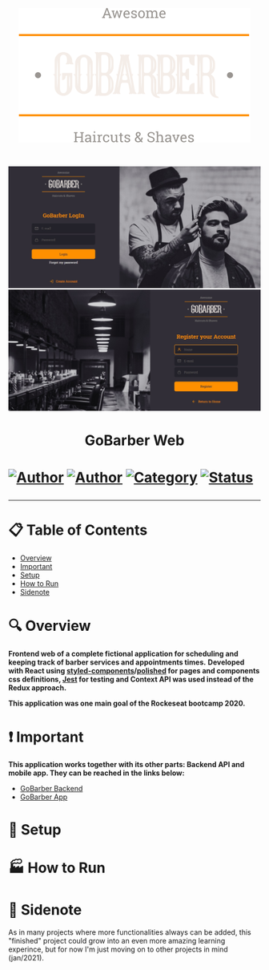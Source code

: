 <p align="center">
   <img src="https://github.com/tfbio/gobarber-frontend/blob/master/src/assets/logo.svg"/>
</p>
<br />
<p>
  <img src="https://github.com/tfbio/gobarber-frontend/blob/master/github/gb_main.jpg"/>
  <img src="https://github.com/tfbio/gobarber-frontend/blob/master/github/gb_register.jpg"/> 
</p>
<h1 align="center">GoBarber Web<h1>
  
[![Author](https://img.shields.io/badge/author-Tfbio-brightgreen)](https://github.com/tfbio)
[![Author](https://img.shields.io/badge/author-Rocketseat-brightgreen)](https://github.com/Rocketseat)
[![Category](https://img.shields.io/badge/category-personal_project-brightgreen)](#)
[![Status](https://img.shields.io/badge/status-finished-brightgreen)](#)

---
# :clipboard: Table of Contents

* [Overview](#mag-overview)
* [Important](#heavy_exclamation_mark-important)
* [Setup](#wrench-setup)
* [How to Run](#factory-how-to-run)
* [Sidenote](#e-mail-sidenote)

# :mag: Overview

**Frontend web of a complete fictional application for scheduling and keeping track of barber services and appointments times.**
**Developed with React using [styled-components](https://styled-components.com/)/[polished](https://polished.js.org/) for pages and components css definitions, [Jest](https://jestjs.io/) for testing and Context API
was used instead of the Redux approach.**

**This application was one main goal of the Rockeseat bootcamp 2020.**

# :heavy_exclamation_mark: Important

**This application works together with its other parts: Backend API and mobile app. They can be reached in the links below:**
- [GoBarber Backend](https://github.com/tfbio/gobarber-backend)
- [GoBarber App](https://github.com/tfbio/gobarber-mobileapp)

# :wrench: Setup

# :factory: How to Run

# :e-mail: Sidenote
As in many projects where more functionalities always can be added, this "finished" project could grow into an even more amazing learning experince, but for now I'm just moving on to other projects in mind (jan/2021).
